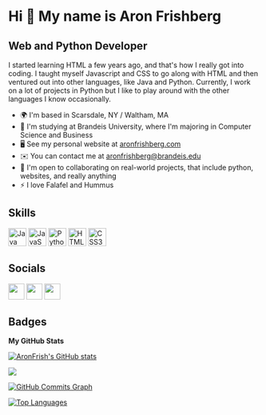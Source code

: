 Hi 👋 My name is Aron Frishberg
===============================

Web and Python Developer
------------------------

I started learning HTML a few years ago, and that's how I really got into coding. I taught myself Javascript and CSS to go along with HTML and then ventured out into other languages, like Java and Python. Currently, I work on a lot of projects in Python but I like to play around with the other languages I know occasionally.

* 🌍  I'm based in Scarsdale, NY / Waltham, MA
* 📕  I'm studying at Brandeis University, where I'm majoring in Computer Science and Business
* 🖥️  See my personal website at [aronfrishberg.com](http://aronfrishberg.com)
* ✉️  You can contact me at [aronfrishberg@brandeis.edu](mailto:aronfrishberg@brandeis.edu)
* 🤝  I'm open to collaborating on real-world projects, that include python, websites, and really anything
* ⚡  I love Falafel and Hummus

## Skills

<p align="left">
<a href="https://www.oracle.com/java/" target="_blank" rel="noreferrer"><img src="https://raw.githubusercontent.com/danielcranney/readme-generator/main/public/icons/skills/java-colored.svg" width="36" height="36" alt="Java" /></a>
<a href="https://developer.mozilla.org/en-US/docs/Web/JavaScript" target="_blank" rel="noreferrer"><img src="https://raw.githubusercontent.com/danielcranney/readme-generator/main/public/icons/skills/javascript-colored.svg" width="36" height="36" alt="JavaScript" /></a>
<a href="https://www.python.org/" target="_blank" rel="noreferrer"><img src="https://raw.githubusercontent.com/danielcranney/readme-generator/main/public/icons/skills/python-colored.svg" width="36" height="36" alt="Python" /></a>
<a href="https://developer.mozilla.org/en-US/docs/Glossary/HTML5" target="_blank" rel="noreferrer"><img src="https://raw.githubusercontent.com/danielcranney/readme-generator/main/public/icons/skills/html5-colored.svg" width="36" height="36" alt="HTML5" /></a>
<a href="https://www.w3.org/TR/CSS/#css" target="_blank" rel="noreferrer"><img src="https://raw.githubusercontent.com/danielcranney/readme-generator/main/public/icons/skills/css3-colored.svg" width="36" height="36" alt="CSS3" /></a>
</p>

## Socials

<p align="left"> <a href="https://www.github.com/AronFrish" target="_blank" rel="noreferrer"><img src="https://raw.githubusercontent.com/danielcranney/readme-generator/main/public/icons/socials/github.svg" width="32" height="32" /></a> <a href="http://www.instagram.com/aron_frishberg" target="_blank" rel="noreferrer"><img src="https://raw.githubusercontent.com/danielcranney/readme-generator/main/public/icons/socials/instagram.svg" width="32" height="32" /></a> <a href="https://www.linkedin.com/in/aron-frishberg-376b0b205/" target="_blank" rel="noreferrer"><img src="https://raw.githubusercontent.com/danielcranney/readme-generator/main/public/icons/socials/linkedin.svg" width="32" height="32" /></a></p>

## Badges

<b>My GitHub Stats</b>

<a href="http://www.github.com/AronFrish"><img src="https://github-readme-stats.vercel.app/api?username=AronFrish&show_icons=true&hide=prs,issues,contribs&count_private=true&title_color=0891b2&text_color=ffffff&icon_color=0891b2&bg_color=1c1917&hide_border=true&show_icons=true" alt="AronFrish's GitHub stats" /></a>

<a href="http://www.github.com/AronFrish"><img src="https://github-readme-streak-stats.herokuapp.com/?user=AronFrish&stroke=ffffff&background=1c1917&ring=0891b2&fire=0891b2&currStreakNum=ffffff&currStreakLabel=0891b2&sideNums=ffffff&sideLabels=ffffff&dates=ffffff&hide_border=true" /></a>

<a href="http://www.github.com/AronFrish"><img src="https://activity-graph.herokuapp.com/graph?username=AronFrish&bg_color=1c1917&color=ffffff&line=0891b2&point=ffffff&area_color=1c1917&area=true&hide_border=true&custom_title=GitHub%20Commits%20Graph" alt="GitHub Commits Graph" /></a>

<a href="https://github.com/AronFrish" align="left"><img src="https://github-readme-stats.vercel.app/api/top-langs/?username=AronFrish&langs_count=10&title_color=0891b2&text_color=ffffff&icon_color=0891b2&bg_color=1c1917&hide_border=true&locale=en&custom_title=Top%20%Languages" alt="Top Languages" /></a>
